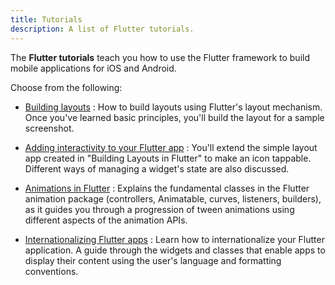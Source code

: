 ```yaml
---
title: Tutorials
description: A list of Flutter tutorials.
---
```


The **Flutter tutorials** teach you how to use the Flutter framework to
build mobile applications for iOS and Android.

Choose from the following:

* [Building layouts]({{site.url}}/widgets/layout/tutorial)
: How to build layouts using Flutter's layout mechanism. Once you've learned
  basic principles, you'll build the layout for a sample screenshot.

* [Adding interactivity to your Flutter app]({{site.url}}/widgets/interactive)
: You'll extend the simple layout app created in
  "Building Layouts in Flutter" to make an icon tappable.
  Different ways of managing a widget's state are also discussed.

* [Animations in Flutter]({{site.url}}/animations/tutorial)
: Explains the fundamental classes in the Flutter animation package
  (controllers, Animatable, curves, listeners, builders),
  as it guides you through a progression of tween animations using
  different aspects of the animation APIs.

* [Internationalizing Flutter apps]({{site.url}}/accessibility-and-localization/internationalization)
: Learn how to internationalize your Flutter application. A guide through
  the widgets and classes that enable apps to display their
  content using the user's language and formatting conventions.
